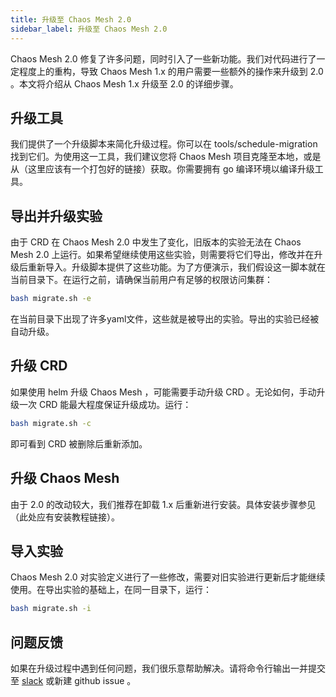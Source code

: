 ```yaml
---
title: 升级至 Chaos Mesh 2.0
sidebar_label: 升级至 Chaos Mesh 2.0
---
```


Chaos Mesh 2.0 修复了许多问题，同时引入了一些新功能。我们对代码进行了一定程度上的重构，导致 Chaos Mesh 1.x 的用户需要一些额外的操作来升级到 2.0 。本文将介绍从 Chaos Mesh 1.x 升级至 2.0 的详细步骤。

## 升级工具

我们提供了一个升级脚本来简化升级过程。你可以在 tools/schedule-migration 找到它们。为使用这一工具，我们建议您将 Chaos Mesh 项目克隆至本地，或是从（这里应该有一个打包好的链接）获取。你需要拥有 go 编译环境以编译升级工具。

## 导出并升级实验

由于 CRD 在 Chaos Mesh 2.0 中发生了变化，旧版本的实验无法在 Chaos Mesh 2.0 上运行。如果希望继续使用这些实验，则需要将它们导出，修改并在升级后重新导入。升级脚本提供了这些功能。为了方便演示，我们假设这一脚本就在当前目录下。在运行之前，请确保当前用户有足够的权限访问集群：

```bash
bash migrate.sh -e
```

在当前目录下出现了许多yaml文件，这些就是被导出的实验。导出的实验已经被自动升级。

## 升级 CRD

如果使用 helm 升级 Chaos Mesh ，可能需要手动升级 CRD 。无论如何，手动升级一次 CRD 能最大程度保证升级成功。运行：

```bash
bash migrate.sh -c
```

即可看到 CRD 被删除后重新添加。

## 升级 Chaos Mesh

由于 2.0 的改动较大，我们推荐在卸载 1.x 后重新进行安装。具体安装步骤参见（此处应有安装教程链接）。

## 导入实验

Chaos Mesh 2.0 对实验定义进行了一些修改，需要对旧实验进行更新后才能继续使用。在导出实验的基础上，在同一目录下，运行：

```bash
bash migrate.sh -i
```

## 问题反馈

如果在升级过程中遇到任何问题，我们很乐意帮助解决。请将命令行输出一并提交至 [slack](https://cloud-native.slack.com/archives/C0193VAV272) 或新建 github issue 。
